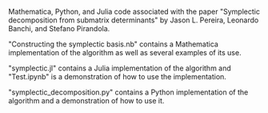 Mathematica, Python, and Julia code associated with the paper "Symplectic decomposition from submatrix determinants" by Jason L. Pereira, Leonardo Banchi, and Stefano Pirandola.


"Constructing the symplectic basis.nb" contains a Mathematica implementation of the algorithm as well as several examples of its use.

"symplectic.jl" contains a Julia implementation of the algorithm and "Test.ipynb" is a demonstration of how to use the implementation.

"symplectic_decomposition.py" contains a Python implementation of the algorithm and a demonstration of how to use it.